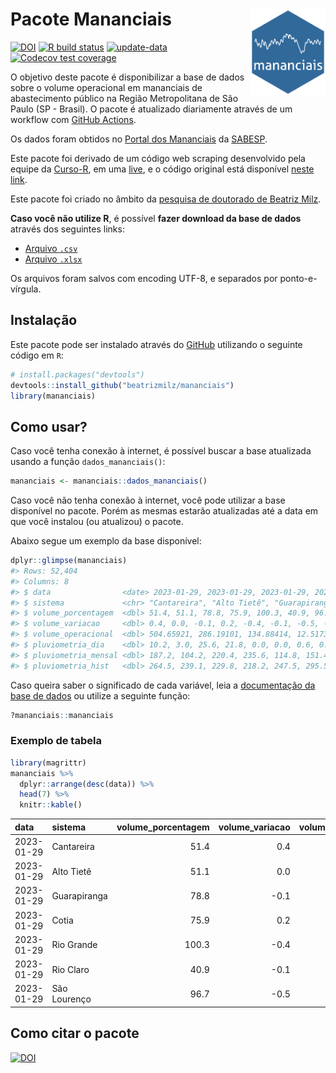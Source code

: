 
<!-- README.md is generated from README.Rmd. Please edit that file -->

# Pacote Mananciais <img src="man/figures/hexlogo.png" align="right" width = "120px"/>

<!-- badges: start -->

[![DOI](https://zenodo.org/badge/DOI/10.5281/zenodo.4733056.svg)](https://doi.org/10.5281/zenodo.4733056)
[![R build
status](https://github.com/beatrizmilz/mananciais/workflows/R-CMD-check/badge.svg)](https://github.com/beatrizmilz/mananciais/actions)
[![update-data](https://github.com/beatrizmilz/mananciais/actions/workflows/2-update_data.yaml/badge.svg)](https://github.com/beatrizmilz/mananciais/actions/workflows/2-update_data.yaml)
[![Codecov test
coverage](https://codecov.io/gh/beatrizmilz/mananciais/branch/master/graph/badge.svg)](https://codecov.io/gh/beatrizmilz/mananciais?branch=master)
<!-- badges: end -->

O objetivo deste pacote é disponibilizar a base de dados sobre o volume
operacional em mananciais de abastecimento público na Região
Metropolitana de São Paulo (SP - Brasil). O pacote é atualizado
diariamente através de um workflow com [GitHub
Actions](https://github.com/beatrizmilz/mananciais/actions).

Os dados foram obtidos no [Portal dos
Mananciais](http://mananciais.sabesp.com.br/Situacao) da
[SABESP](http://site.sabesp.com.br/site/Default.aspx).

Este pacote foi derivado de um código web scraping desenvolvido pela
equipe da [Curso-R](https://www.curso-r.com/), em uma
[live](https://youtu.be/jvZIxrMmOcQ), e o código original está
disponível [neste
link](https://github.com/curso-r/lives/blob/master/drafts/20200730_scraper_sabesp.R).

Este pacote foi criado no âmbito da [pesquisa de doutorado de Beatriz
Milz](https://beatrizmilz.github.io/tese/).

**Caso você não utilize R**, é possível **fazer download da base de
dados** através dos seguintes links:

- [Arquivo
  `.csv`](https://github.com/beatrizmilz/mananciais/raw/master/inst/extdata/mananciais.csv)
- [Arquivo
  `.xlsx`](https://github.com/beatrizmilz/mananciais/blob/master/inst/extdata/mananciais.xlsx?raw=true)

Os arquivos foram salvos com encoding UTF-8, e separados por
ponto-e-vírgula.

## Instalação

Este pacote pode ser instalado através do [GitHub](https://github.com/)
utilizando o seguinte código em `R`:

``` r
# install.packages("devtools")
devtools::install_github("beatrizmilz/mananciais")
library(mananciais)
```

## Como usar?

Caso você tenha conexão à internet, é possível buscar a base atualizada
usando a função `dados_mananciais()`:

``` r
mananciais <- mananciais::dados_mananciais() 
```

Caso você não tenha conexão à internet, você pode utilizar a base
disponível no pacote. Porém as mesmas estarão atualizadas até a data em
que você instalou (ou atualizou) o pacote.

Abaixo segue um exemplo da base disponível:

``` r
dplyr::glimpse(mananciais)
#> Rows: 52,404
#> Columns: 8
#> $ data                <date> 2023-01-29, 2023-01-29, 2023-01-29, 2023-01-29, 2…
#> $ sistema             <chr> "Cantareira", "Alto Tietê", "Guarapiranga", "Cotia…
#> $ volume_porcentagem  <dbl> 51.4, 51.1, 78.8, 75.9, 100.3, 40.9, 96.7, 51.0, 5…
#> $ volume_variacao     <dbl> 0.4, 0.0, -0.1, 0.2, -0.4, -0.1, -0.5, -0.1, -0.1,…
#> $ volume_operacional  <dbl> 504.65921, 286.19101, 134.88414, 12.51737, 112.564…
#> $ pluviometria_dia    <dbl> 10.2, 3.0, 25.6, 21.8, 0.0, 0.0, 0.6, 0.0, 0.0, 0.…
#> $ pluviometria_mensal <dbl> 187.2, 104.2, 220.4, 235.6, 114.8, 151.4, 229.0, 1…
#> $ pluviometria_hist   <dbl> 264.5, 239.1, 229.8, 218.2, 247.5, 295.5, 273.2, 2…
```

Caso queira saber o significado de cada variável, leia a [documentação
da base de
dados](https://beatrizmilz.github.io/mananciais/reference/mananciais.html)
ou utilize a seguinte função:

``` r
?mananciais::mananciais
```

### Exemplo de tabela

``` r
library(magrittr)
mananciais %>% 
  dplyr::arrange(desc(data)) %>% 
  head(7) %>%
  knitr::kable()
```

| data       | sistema      | volume_porcentagem | volume_variacao | volume_operacional | pluviometria_dia | pluviometria_mensal | pluviometria_hist |
|:-----------|:-------------|-------------------:|----------------:|-------------------:|-----------------:|--------------------:|------------------:|
| 2023-01-29 | Cantareira   |               51.4 |             0.4 |          504.65921 |             10.2 |               187.2 |             264.5 |
| 2023-01-29 | Alto Tietê   |               51.1 |             0.0 |          286.19101 |              3.0 |               104.2 |             239.1 |
| 2023-01-29 | Guarapiranga |               78.8 |            -0.1 |          134.88414 |             25.6 |               220.4 |             229.8 |
| 2023-01-29 | Cotia        |               75.9 |             0.2 |           12.51737 |             21.8 |               235.6 |             218.2 |
| 2023-01-29 | Rio Grande   |              100.3 |            -0.4 |          112.56430 |              0.0 |               114.8 |             247.5 |
| 2023-01-29 | Rio Claro    |               40.9 |            -0.1 |            5.58579 |              0.0 |               151.4 |             295.5 |
| 2023-01-29 | São Lourenço |               96.7 |            -0.5 |           85.89738 |              0.6 |               229.0 |             273.2 |

## Como citar o pacote

[![DOI](https://zenodo.org/badge/DOI/10.5281/zenodo.4733056.svg)](https://doi.org/10.5281/zenodo.4733056)
